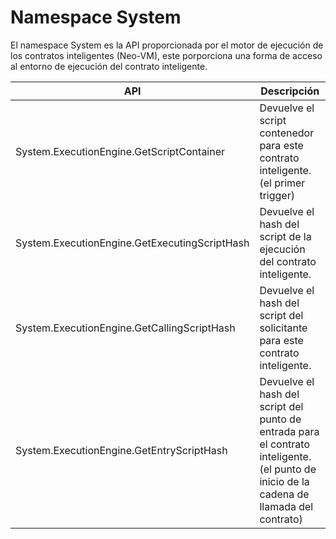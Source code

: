 # Namespace System

El namespace System es la API proporcionada por el motor de ejecución de los contratos inteligentes (Neo-VM), este porporciona una forma de acceso al entorno de ejecución del contrato inteligente.

| API | Descripción |
| ---------------------------------------- | -------------------------- |
| System.ExecutionEngine.GetScriptContainer | Devuelve el script contenedor para este contrato inteligente. (el primer trigger) |
| System.ExecutionEngine.GetExecutingScriptHash | Devuelve el hash del script de la ejecución del contrato inteligente. |
| System.ExecutionEngine.GetCallingScriptHash | Devuelve el hash del script del solicitante para este contrato inteligente. |
| System.ExecutionEngine.GetEntryScriptHash | Devuelve el hash del script del punto de entrada para el contrato inteligente. (el punto de inicio de la cadena de llamada del contrato) |
